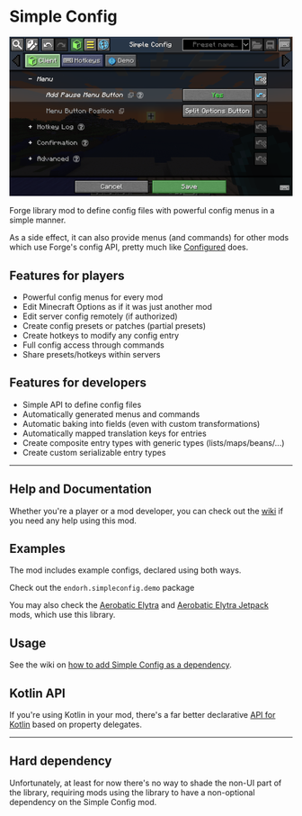 # Simple Config

![Simple Config menu](https://github.com/endorh/simple-config/raw/docs/wiki/images/cover.png)

Forge library mod to define config files with powerful config menus in a simple manner.

As a side effect, it can also provide menus (and commands) for other mods which
use Forge's config API, pretty much like
[Configured](https://github.com/MrCrayfish/Configured) does.

## Features for players

- Powerful config menus for every mod
- Edit Minecraft Options as if it was just another mod
- Edit server config remotely (if authorized)
- Create config presets or patches (partial presets)
- Create hotkeys to modify any config entry
- Full config access through commands
- Share presets/hotkeys within servers

## Features for developers
- Simple API to define config files
- Automatically generated menus and commands
- Automatic baking into fields (even with custom transformations)
- Automatically mapped translation keys for entries
- Create composite entry types with generic types (lists/maps/beans/...)
- Create custom serializable entry types

***

## Help and Documentation

Whether you're a player or a mod developer, you can check out the
[wiki](https://github.com/endorh/simple-config/wiki) if you need any help using this mod.

## Examples

The mod includes example configs, declared using both ways.

Check out the `endorh.simpleconfig.demo` package

You may also check the [Aerobatic Elytra](https://github.com/endorh/aerobatic-elytra) and
[Aerobatic Elytra Jetpack](https://github.com/endorh/aerobatic-elytra-jetpack) mods,
which use this library.

## Usage
See the wiki on [how to add Simple Config as a dependency](https://github.com/endorh/simple-config/wiki/Adding-as-a-Dependency).

## Kotlin API
If you're using Kotlin in your mod, there's a far better declarative
[API for Kotlin](https://github.com/endorh/simple-config/wiki/Kotlin-API)
based on property delegates.

***

## Hard dependency

Unfortunately, at least for now there's no way to shade the non-UI part of the library,
requiring mods using the library to have a non-optional dependency on the Simple Config
mod.
